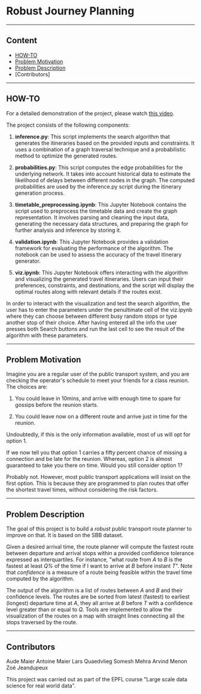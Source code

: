 # Robust Journey Planning

----
## Content

* [HOW-TO](#HOW-TO)
* [Problem Motivation](#Problem-Motivation)
* [Problem Description](#Problem-Description)
* [Contributors]

----
## HOW-TO

For a detailed demonstration of the project, please watch [this video](https://youtu.be/GWBFiA9lSIM).

The project consists of the following components:

1. **inference.py**: This script implements the search algorithm that generates the itineraries based on the provided inputs and constraints. It uses a combination of a graph traversal technique and a probabilistic method to optimize the generated routes.

2. **probabilities.py**: This script computes the edge probabilities for the underlying network. It takes into account historical data to estimate the likelihood of delays between different nodes in the graph. The computed probabilities are used by the inference.py script during the itinerary generation process.

3. **timetable_preprocessing.ipynb**: This Jupyter Notebook contains the script used to preprocess the timetable data and create the graph representation. It involves parsing and cleaning the input data, generating the necessary data structures, and preparing the graph for further analysis and inference by storing it.

4. **validation.ipynb**: This Jupyter Notebook provides a validation framework for evaluating the performance of the algorithm. The notebook can be used to assess the accuracy of the travel itinerary generator.

5. **viz.ipynb**: This Jupyter Notebook offers interacting with the algorithm and visualizing the generated travel itineraries. Users can input their preferences, constraints, and destinations, and the script will display the optimal routes along with relevant details if the routes exist. 

In order to interact with the visualization and test the search algorithm, the user has to enter the parameters under the penultimate cell of the viz.ipynb where they can choose between different busy random stops or type another stop of their choice. After having entered all the info the user presses both Search buttons and run the last cell to see the result of the algorithm with these parameters.

----
## Problem Motivation

Imagine you are a regular user of the public transport system, and you are checking the operator's schedule to meet your friends for a class reunion.
The choices are:

1. You could leave in 10mins, and arrive with enough time to spare for gossips before the reunion starts.

2. You could leave now on a different route and arrive just in time for the reunion.

Undoubtedly, if this is the only information available, most of us will opt for option 1.

If we now tell you that option 1 carries a fifty percent chance of missing a connection and be late for the reunion. Whereas, option 2 is almost guaranteed to take you there on time. Would you still consider option 1?

Probably not. However, most public transport applications will insist on the first option. This is because they are programmed to plan routes that offer the shortest travel times, without considering the risk factors.

----
## Problem Description

The goal of this project is to build a _robust_ public transport route planner to improve on that. It is based on the SBB dataset.

Given a desired arrival time, the route planner will compute the fastest route between departure and arrival stops within a provided confidence tolerance expressed as interquartiles.
For instance, "what route from _A_ to _B_ is the fastest at least _Q%_ of the time if I want to arrive at _B_ before instant _T_". Note that *confidence* is a measure of a route being feasible within the travel time computed by the algorithm.

The output of the algorithm is a list of routes between _A_ and _B_ and their confidence levels. The routes are be sorted from latest (fastest) to earliest (longest) departure time at _A_, they all arrive at _B_ before _T_ with a confidence level greater than or equal to _Q_. Tools are implemented to allow the visualization of the routes on a map with straight lines connecting all the stops traversed by the route.

----
## Contributors

Aude Maier
Antoine Maier
Lars Quaedvlieg
Somesh Mehra
Arvind Menon
Zoé Jeandupeux

This project was carried out as part of the EPFL course "Large scale data science for real world data".
